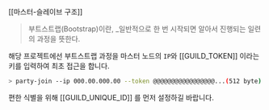 [[마스터-슬레이브 구조]]


> 부트스트랩(Bootstrap)이란, _일반적으로 한 번 시작되면 알아서 진행되는 일련의 과정을 뜻한다.


해당 프로젝트에선 부트스트랩 과정을 마스터 노드의 `IP`와 [[GUILD_TOKEN]] 이라는 키를 입력하여
최초 접근을 합니다.

```bash
> party-join --ip 000.00.000.00 --token @@@@@@@@@@@@@@@@@...(512 byte)   
```

편한 식별을 위해 [[GUILD_UNIQUE_ID]] 를 먼저 설정하길 바랍니다.